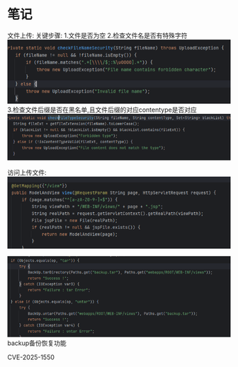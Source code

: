 # 笔记
文件上传:
关键步骤:
1.文件是否为空
2.检查文件名是否有特殊字符
![](vx_images/232101145114508.png)
3.检查文件后缀是否在黑名单,且文件后缀的对应contentype是否对应
![](vx_images/26854169117550.png)


访问上传文件:
![](vx_images/361975292338970.png)

![](vx_images/395341988325814.png)
backup备份恢复功能

CVE-2025-1550
